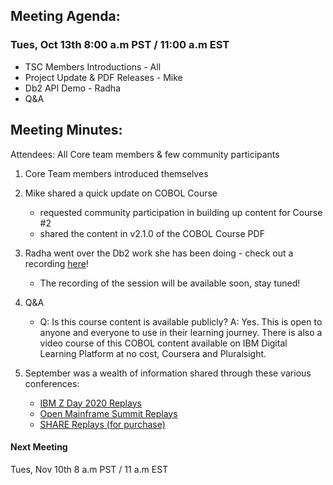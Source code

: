 ## Meeting Agenda:
### Tues, Oct 13th 8:00 a.m PST / 11:00 a.m EST 

- TSC Members Introductions - All
- Project Update & PDF Releases - Mike
- Db2 API Demo - Radha
- Q&A

## Meeting Minutes:
Attendees: All Core team members & few community participants

1. Core Team members introduced themselves
2. Mike shared a quick update on COBOL Course 
   - requested community participation in building up content for Course #2
   - shared the content in v2.1.0 of the COBOL Course PDF
3. Radha went over the Db2 work she has been doing - check out a recording [here](https://drive.google.com/file/d/1ufFW1ENFM_3EITLiAlGs7RmhOrfJxfoD/view?usp=sharing)!
   - The recording of the session will be available soon, stay tuned!
4. Q&A
   - Q: Is this course content is available publicly?
     A: Yes. This is open to anyone and everyone to use in their learning journey. There is also a video course of this COBOL content available
        on IBM Digital Learning Platform at no cost, Coursera and Pluralsight.
        
5. September was a wealth of information shared through these various conferences:
   - [IBM Z Day 2020 Replays](https://ibmzday-vconf.bemyapp.com/#/event)
   - [Open Mainframe Summit Replays](https://www.youtube.com/channel/UC-WTXQQtz2m5iTflJLK59aw/videos)
   - [SHARE Replays (for purchase)](https://event.share.org/home)

#### Next Meeting
Tues, Nov 10th 8 a.m PST / 11 a.m EST
